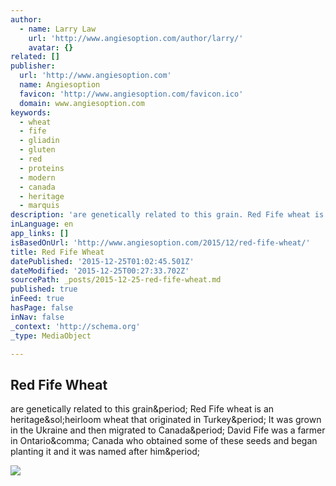 ```yaml
---
author:
  - name: Larry Law
    url: 'http://www.angiesoption.com/author/larry/'
    avatar: {}
related: []
publisher:
  url: 'http://www.angiesoption.com'
  name: Angiesoption
  favicon: 'http://www.angiesoption.com/favicon.ico'
  domain: www.angiesoption.com
keywords:
  - wheat
  - fife
  - gliadin
  - gluten
  - red
  - proteins
  - modern
  - canada
  - heritage
  - marquis
description: 'are genetically related to this grain. Red Fife wheat is an heritage/heirloom wheat that originated in Turkey. It was grown in the Ukraine and then migrated to Canada. David Fife was a farmer in Ontario, Canada who obtained some of these seeds and began planting it and it was named after him.'
inLanguage: en
app_links: []
isBasedOnUrl: 'http://www.angiesoption.com/2015/12/red-fife-wheat/'
title: Red Fife Wheat
datePublished: '2015-12-25T01:02:45.501Z'
dateModified: '2015-12-25T00:27:33.702Z'
sourcePath: _posts/2015-12-25-red-fife-wheat.md
published: true
inFeed: true
hasPage: false
inNav: false
_context: 'http://schema.org'
_type: MediaObject

---
```

<article style=""><h1>Red Fife Wheat</h1><p>are genetically related to this grain&amp;period; Red Fife wheat is an heritage&amp;sol;heirloom wheat that originated in Turkey&amp;period; It was grown in the Ukraine and then migrated to Canada&amp;period; David Fife was a farmer in Ontario&amp;comma; Canada who obtained some of these seeds and began planting it and it was named after him&amp;period;</p><img src="http://www.angiesoption.com/wp-content/uploads/2015/12/RedFifeWheat.jpg" /></article>